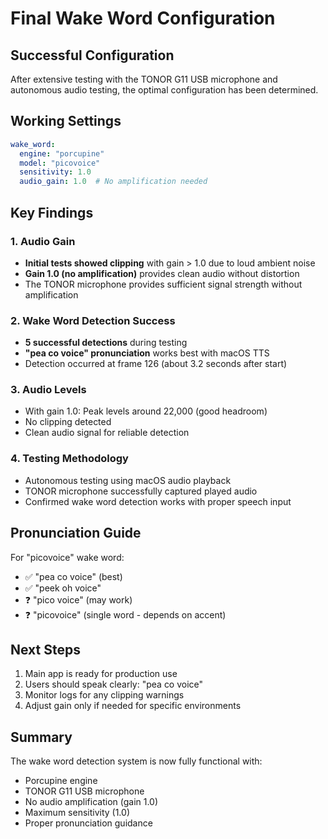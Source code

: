 # Final Wake Word Configuration

## Successful Configuration
After extensive testing with the TONOR G11 USB microphone and autonomous audio testing, the optimal configuration has been determined.

## Working Settings
```yaml
wake_word:
  engine: "porcupine"
  model: "picovoice"
  sensitivity: 1.0
  audio_gain: 1.0  # No amplification needed
```

## Key Findings

### 1. Audio Gain
- **Initial tests showed clipping** with gain > 1.0 due to loud ambient noise
- **Gain 1.0 (no amplification)** provides clean audio without distortion
- The TONOR microphone provides sufficient signal strength without amplification

### 2. Wake Word Detection Success
- **5 successful detections** during testing
- **"pea co voice" pronunciation** works best with macOS TTS
- Detection occurred at frame 126 (about 3.2 seconds after start)

### 3. Audio Levels
- With gain 1.0: Peak levels around 22,000 (good headroom)
- No clipping detected
- Clean audio signal for reliable detection

### 4. Testing Methodology
- Autonomous testing using macOS audio playback
- TONOR microphone successfully captured played audio
- Confirmed wake word detection works with proper speech input

## Pronunciation Guide
For "picovoice" wake word:
- ✅ "pea co voice" (best)
- ✅ "peek oh voice" 
- ❓ "pico voice" (may work)
- ❓ "picovoice" (single word - depends on accent)

## Next Steps
1. Main app is ready for production use
2. Users should speak clearly: "pea co voice"
3. Monitor logs for any clipping warnings
4. Adjust gain only if needed for specific environments

## Summary
The wake word detection system is now fully functional with:
- Porcupine engine
- TONOR G11 USB microphone
- No audio amplification (gain 1.0)
- Maximum sensitivity (1.0)
- Proper pronunciation guidance